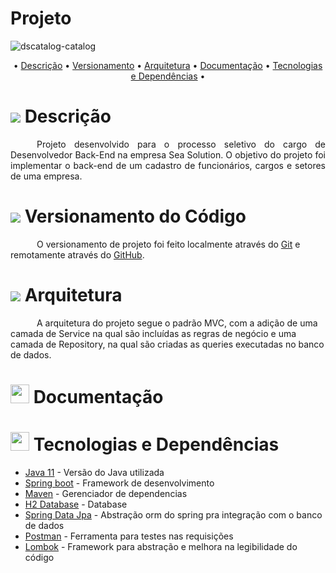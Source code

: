# Projeto

![dscatalog-catalog](http://www.seasolutions.io/image/layout_set_logo?img_id=90106&t=1628882957824)

<p align="center">
	• <a href="#descricao">Descrição</a> •
	<a href="#versionamento">Versionamento</a> •
	<a href="#arquitetura">Arquitetura</a> •
	<a href="#documentacao">Documentação</a> •
	<a href="#tecnologias-dependencias">Tecnologias e Dependências</a> •
</p>  

<h1 id="descricao">
	<img src="https://img.icons8.com/external-tal-revivo-color-tal-revivo/24/000000/external-readme-is-a-easy-to-build-a-developer-hub-that-adapts-to-the-user-logo-color-tal-revivo.png"/>
  Descrição
</h1>

<p align="justify"> &emsp;&emsp;&emsp;Projeto desenvolvido para o processo seletivo do cargo de Desenvolvedor Back-End na empresa Sea Solution. O objetivo do projeto foi implementar o back-end de um cadastro de funcionários, cargos e setores de uma empresa. </p>

<h1 id="versionamento">
<img src="https://img.icons8.com/officel/30/000000/compare-git.png"/>
  Versionamento do Código
</h1>

<p text-align="justify">&emsp;&emsp;&emsp;O versionamento de projeto foi feito localmente através do <a href="https://git-scm.com/">Git</a> e remotamente através do <a href="https://github.com/">GitHub</a>. </p>

<h1 id="arquitetura">
<img src="https://img.icons8.com/office/30/000000/blueprint.png"/>
  Arquitetura
</h1>

<p text-align="justify">&emsp;&emsp;&emsp;A arquitetura do projeto segue o padrão MVC, com a adição de uma camada de Service na qual são incluídas as regras de negócio e uma camada de Repository, na qual são criadas as queries executadas no banco de dados. </p>

<h1 id="documentacao">
<img height="30" src="https://img.icons8.com/color/48/000000/documents.png"/>
  Documentação
</h1>

<h1 id="tecnologias-dependencias">
<img height="30" src="https://img.icons8.com/fluency/50/000000/administrative-tools.png"/>
	Tecnologias e Dependências
</h1>

<a name = "tech_stack"></a>

- [Java 11](https://www.oracle.com/br/java/technologies/javase/jdk11-archive-downloads.html) - Versão do Java utilizada
- [Spring boot](https://spring.io/projects/spring-boot) - Framework de desenvolvimento
- [Maven](https://maven.apache.org/) - Gerenciador de dependencias
- [H2 Database](https://www.h2database.com/html/main.html) - Database
- [Spring Data Jpa](https://spring.io/projects/spring-data-jpa) - Abstração orm do spring pra integração com o banco de dados
- [Postman](https://www.postman.com/) - Ferramenta para testes nas requisições
- [Lombok](https://projectlombok.org/) - Framework para abstração e melhora na legibilidade do código
